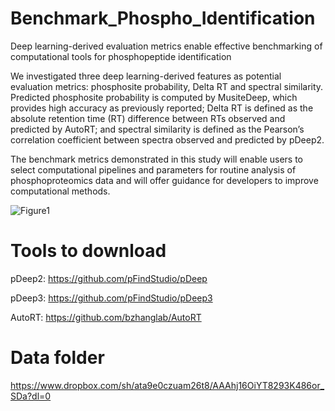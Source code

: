 # Benchmark_Phospho_Identification
Deep learning-derived evaluation metrics enable effective benchmarking of computational tools for phosphopeptide identification

We investigated three deep learning-derived features as potential evaluation metrics: phosphosite probability, Delta RT and spectral similarity. Predicted phosphosite probability is computed by MusiteDeep, which provides high accuracy as previously reported; Delta RT is defined as the absolute retention time (RT) difference between RTs observed and predicted by AutoRT; and spectral similarity is defined as the Pearson’s correlation coefficient between spectra observed and predicted by pDeep2.

The benchmark metrics demonstrated in this study will enable users to select computational pipelines and parameters for routine analysis of phosphoproteomics data and will offer guidance for developers to improve computational methods.

![Figure1](https://user-images.githubusercontent.com/48265327/130739050-16a9f8b5-6ef5-4159-bb35-3e6e700b2dfa.png)

# Tools to download
pDeep2: https://github.com/pFindStudio/pDeep

pDeep3: https://github.com/pFindStudio/pDeep3

AutoRT: https://github.com/bzhanglab/AutoRT

# Data folder
https://www.dropbox.com/sh/ata9e0czuam26t8/AAAhj16OiYT8293K486or_SDa?dl=0
